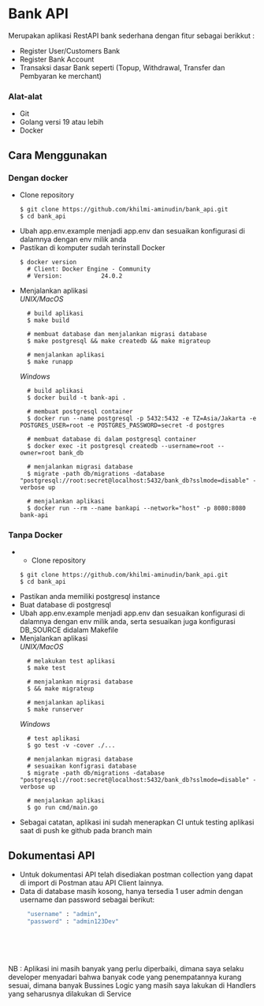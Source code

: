 # Bank API

Merupakan aplikasi RestAPI bank sederhana dengan fitur sebagai berikkut :
- Register User/Customers Bank
- Register Bank Account
- Transaksi dasar Bank seperti (Topup, Withdrawal, Transfer dan Pembyaran ke merchant)

### Alat-alat
- Git
- Golang versi 19 atau lebih
- Docker

## Cara Menggunakan

### Dengan docker
- Clone repository
  ```shell
  $ git clone https://github.com/khilmi-aminudin/bank_api.git
  $ cd bank_api
  ```
- Ubah app.env.example menjadi app.env dan sesuaikan konfigurasi di dalamnya dengan env milik anda
- Pastikan di komputer sudah terinstall Docker
  ``` shell
  $ docker version
    # Client: Docker Engine - Community
    # Version:           24.0.2
  ```
- Menjalankan aplikasi  
  *UNIX/MacOS*
  ``` shell
    # build aplikasi
    $ make build

    # membuat database dan menjalankan migrasi database
    $ make postgresql && make createdb && make migrateup

    # menjalankan aplikasi
    $ make runapp

  ```
  *Windows*
  ``` shell
    # build aplikasi
    $ docker build -t bank-api .
    
    # membuat postgresql container
    $ docker run --name postgresql -p 5432:5432 -e TZ=Asia/Jakarta -e POSTGRES_USER=root -e POSTGRES_PASSWORD=secret -d postgres
    
    # membuat database di dalam postgresql container 
    $ docker exec -it postgresql createdb --username=root --owner=root bank_db

    # menjalankan migrasi database
    $ migrate -path db/migrations -database "postgresql://root:secret@localhost:5432/bank_db?sslmode=disable" -verbose up

    # menjalankan aplikasi
    $ docker run --rm --name bankapi --network="host" -p 8080:8080 bank-api

  ```


### Tanpa Docker
- - Clone repository
  ```shell
  $ git clone https://github.com/khilmi-aminudin/bank_api.git
  $ cd bank_api
  ```
- Pastikan anda memiliki postgresql instance
- Buat database di postgresql 
- Ubah app.env.example menjadi app.env dan sesuaikan konfigurasi di dalamnya dengan env milik anda, serta sesuaikan juga konfigurasi DB_SOURCE didalam Makefile 
- Menjalankan aplikasi  
  *UNIX/MacOS*
  ``` shell
    # melakukan test aplikasi
    $ make test

    # menjalankan migrasi database
    $ && make migrateup

    # menjalankan aplikasi
    $ make runserver

  ```
  *Windows*
  ``` shell
    # test aplikasi
    $ go test -v -cover ./...
    
    # menjalankan migrasi database
    # sesuaikan konfigrasi database
    $ migrate -path db/migrations -database "postgresql://root:secret@localhost:5432/bank_db?sslmode=disable" -verbose up

    # menjalankan aplikasi
    $ go run cmd/main.go

  ```
- Sebagai catatan, aplikasi ini sudah menerapkan CI untuk testing aplikasi saat di push ke github pada branch main


## Dokumentasi API
- Untuk dokumentasi API telah disediakan postman collection yang dapat di import di Postman atau API Client lainnya.
- Data di database masih kosong, hanya tersedia  1 user admin dengan username dan password sebagai berikut:
  ```bash
    "username" : "admin",
    "password" : "admin123Dev"
  ```
  </br>
  </br>
  </br>
  



NB : Aplikasi ini masih banyak yang perlu diperbaiki, dimana saya selaku developer menyadari bahwa banyak code yang penempatannya kurang sesuai, dimana banyak Bussines Logic yang masih saya lakukan di Handlers yang seharusnya dilakukan di Service